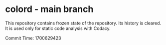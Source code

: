 # colord - main branch

This repository contains frozen state of the repository.
Its history is cleared. It is used only for static code
analysis with Codacy.

Commit Time: 1700629423